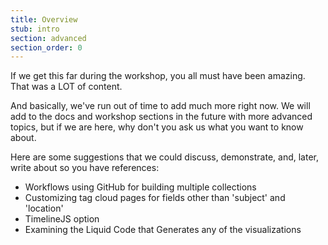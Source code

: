 ```yaml
---
title: Overview
stub: intro
section: advanced
section_order: 0
---
```


If we get this far during the workshop, you all must have been amazing. That was a LOT of content. 

And basically, we've run out of time to add much more right now. We will add to the docs and workshop sections in the future with more advanced topics, but if we are here, why don't you ask us what you want to know about. 

Here are some suggestions that we could discuss, demonstrate, and, later, write about so you have references: 

- Workflows using GitHub for building multiple collections
- Customizing tag cloud pages for fields other than 'subject' and 'location'
- TimelineJS option
- Examining the Liquid Code that Generates any of the visualizations 